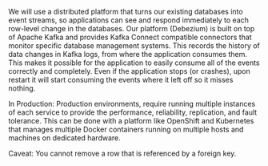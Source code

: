 We will use a distributed platform that turns our existing databases into event streams, so applications can see and respond immediately to each row-level change in the databases. Our platform (Debezium) is built on top of Apache Kafka and provides Kafka Connect compatible connectors that monitor specific database management systems. This records the history of data changes in Kafka logs, from where the application consumes them. This makes it possible for the application to easily consume all of the events correctly and completely. Even if the application stops (or crashes), upon restart it will start consuming the events where it left off so it misses nothing.

In Production: 
Production environments, require running multiple instances of each service to provide the performance, reliability, replication, and fault tolerance. 
This can be done with a platform like OpenShift and Kubernetes that manages multiple Docker containers running on multiple hosts and machines on dedicated hardware.

Caveat: You cannot remove a row that is referenced by a foreign key.
